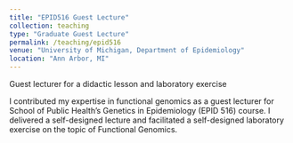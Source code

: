 ```yaml
---
title: "EPID516 Guest Lecture"
collection: teaching
type: "Graduate Guest Lecture"
permalink: /teaching/epid516
venue: "University of Michigan, Department of Epidemiology"
location: "Ann Arbor, MI"
---
```


Guest lecturer for a didactic lesson and laboratory exercise 

I contributed my expertise in functional genomics as a guest lecturer for School of Public Health’s Genetics in Epidemiology (EPID 516) course. I delivered a self-designed lecture and facilitated a self-designed laboratory exercise on the topic of Functional Genomics.

